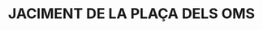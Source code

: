 ---
layout: test
title:  "JACIMENT DE LA PLAÇA DELS OMS"
collections: ["patrimoni-arqueologic-i-paleontologic"]
coordinates:
  - group1:
        - [1.46166490279249, 42.357972614423538]
        - [1.46166495806972, 42.358051055422166]
        - [1.461903120633131, 42.358054459909525]
        - [1.461910983770398, 42.358054982650813]
        - [1.461957098881463, 42.358055601402569]
        - [1.462061169595956, 42.358055746002051]
        - [1.462063462216407, 42.357950216200464]
        - [1.46199510270943, 42.357950550746814]
        - [1.461994899237636, 42.357958892725193]
        - [1.461864366370854, 42.357959644702049]
        - [1.461863716117777, 42.357951708503947]
        - [1.461796481368519, 42.35795205802394]
        - [1.461795710404467, 42.357960601004578]
        - [1.461754927786983, 42.357960470980871]
        - [1.4617553921294, 42.357952966974487]
        - [1.461711506260525, 42.357953212527882]
        - [1.46171189702006, 42.357971784747541]
        - [1.461677025203443, 42.357970471293314]
        - [1.46166490279249, 42.357972614423538]
---